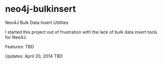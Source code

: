 neo4j-bulkinsert
================

Neo4J Bulk Data Insert Utilities

I started this project out of frustration with the lack of bulk data insert tools for Neo4J.

Features:
TBD

Updates:
April 20, 2014
TBD
